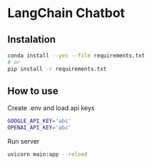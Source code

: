 # LangChain Chatbot

## Instalation
```sh
conda install --yes --file requirements.txt
# or
pip install -r requirements.txt
```

## How to use

Create .env and load api keys
```sh
GOOGLE_API_KEY='abc'
OPENAI_API_KEY='abc'
```

Run server
```sh
uvicorn main:app --reload
```
